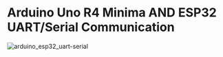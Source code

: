 # Arduino Uno R4 Minima AND ESP32 UART/Serial Communication


![arduino_esp32_uart-serial](https://github.com/user-attachments/assets/c6254a18-e77c-4b20-8ed8-fc93eb1366b2)

